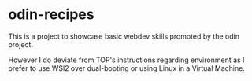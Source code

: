 # odin-recipes

This is a project to showcase basic webdev skills promoted by the odin project.

However I do deviate from TOP's instructions regarding environment as I prefer to use WSl2 over dual-booting or using Linux in a Virtual Machine.
